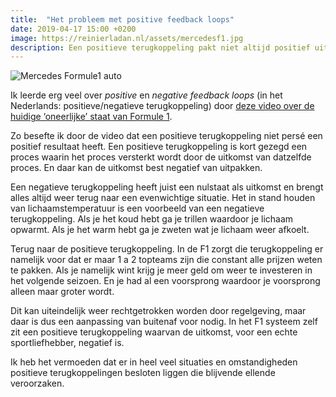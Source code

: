 ```yaml
---
title:  "Het probleem met positive feedback loops"
date: 2019-04-17 15:00 +0200
image: https://reinierladan.nl/assets/mercedesf1.jpg
description: Een positieve terugkoppeling pakt niet altijd positief uit. Sterker nog, ze kunnen een hoop ellende veroorzaken.
---
```


![Mercedes Formule1 auto](https://reinierladan.nl/assets/mercedesf1.jpg)

Ik leerde erg veel over _positive_ en _negative feedback loops_ (in het Nederlands: positieve/negatieve terugkoppeling) door [deze video over de huidige ‘oneerlijke’ staat van Formule 1](https://youtu.be/QiS_FK9FEz4).

Zo besefte ik door de video dat een positieve terugkoppeling niet persé een positief resultaat heeft. Een positieve terugkoppeling is kort gezegd een proces waarin het proces versterkt wordt door de uitkomst van datzelfde proces. En daar kan de uitkomst best negatief van uitpakken.

Een negatieve terugkoppeling heeft juist een nulstaat als uitkomst en brengt alles altijd weer terug naar een evenwichtige situatie. Het in stand houden van lichaamstemperatuur is een voorbeeld van een negatieve terugkoppeling. Als je het koud hebt ga je trillen waardoor je lichaam opwarmt. Als je het warm hebt ga je zweten wat je lichaam weer afkoelt.

Terug naar de positieve terugkoppeling. In de F1 zorgt die terugkoppeling er namelijk voor dat er maar 1 a 2 topteams zijn die constant alle prijzen weten te pakken. Als je namelijk wint krijg je meer geld om weer te investeren in het volgende seizoen. En je had al een voorsprong waardoor je voorsprong alleen maar groter wordt.

Dit kan uiteindelijk weer rechtgetrokken worden door regelgeving, maar daar is dus een aanpassing van buitenaf voor nodig. In het F1 systeem zelf zit een positieve terugkoppeling waarvan de uitkomst, voor een echte sportliefhebber, negatief is.

Ik heb het vermoeden dat er in heel veel situaties en omstandigheden positieve terugkoppelingen besloten liggen die blijvende ellende veroorzaken.




